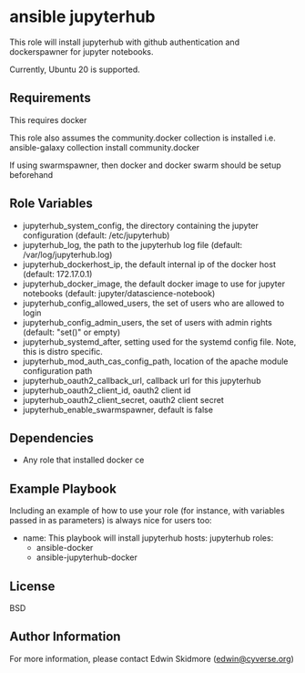 ansible jupyterhub
==================

This role will install jupyterhub with github authentication and dockerspawner for jupyter notebooks.

Currently, Ubuntu 20 is supported.

Requirements
------------

This requires docker

This role also assumes the community.docker collection is installed i.e. ansible-galaxy collection install community.docker

If using swarmspawner, then docker and docker swarm should be setup beforehand

Role Variables
--------------

* jupyterhub_system_config, the directory containing the jupyter configuration (default: /etc/jupyterhub)
* jupyterhub_log, the path to the jupyterhub log file (default: /var/log/jupyterhub.log)
* jupyterhub_dockerhost_ip, the default internal ip of the docker host (default: 172.17.0.1)
* jupyterhub_docker_image, the default docker image to use for jupyter notebooks (default: jupyter/datascience-notebook)
* jupyterhub_config_allowed_users, the set of users who are allowed to login
* jupyterhub_config_admin_users, the set of users with admin rights (default: "set()" or empty)
* jupyterhub_systemd_after, setting used for the systemd config file. Note, this is distro specific.
* jupyterhub_mod_auth_cas_config_path, location of the apache module configuration path
* jupyterhub_oauth2_callback_url, callback url for this jupyterhub
* jupyterhub_oauth2_client_id, oauth2 client id
* jupyterhub_oauth2_client_secret, oauth2 client secret
* jupyterhub_enable_swarmspawner, default is false

Dependencies
------------

* Any role that installed docker ce

Example Playbook
----------------

Including an example of how to use your role (for instance, with variables passed in as parameters) is always nice for users too:

- name: This playbook will install jupyterhub
  hosts: jupyterhub
  roles:
  - ansible-docker
  - ansible-jupyterhub-docker

License
-------

BSD

Author Information
------------------

For more information, please contact Edwin Skidmore (edwin@cyverse.org)
